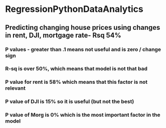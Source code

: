 # RegressionPythonDataAnalytics
## Predicting changing house prices using changes in rent, DJI, mortgage rate- Rsq 54%
### P values - greater than .1 means not useful and is zero / change sign
### R-sq is over 50%, which means that model is not that bad
### P value for rent is 58% which means that this factor is not relevant
### P value of DJI is 15% so it is useful (but not the best)
### P value of Morg is 0% which is the most important factor in the model
